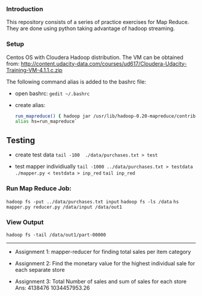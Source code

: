### Introduction ###
This repository consists of a series of practice exercises for Map Reduce. 
They are done using python taking advantage of hadoop streaming. 

### Setup ##

Centos OS with Cloudera Hadoop distribution. The VM can be obtained from: http://content.udacity-data.com/courses/ud617/Cloudera-Udacity-Training-VM-4.1.1.c.zip


The following command alias is added to the bashrc file: 
- open bashrc: `gedit ~/.bashrc`

- create alias:
	```bash
	run_mapreduce() { hadoop jar /usr/lib/hadoop-0.20-mapreduce/contrib/streaming/hadoop-streaming-2.0.0-mr1-cdh4.1.1.jar -mapper $1 -reducer $2 -file $1 -file $2 -input $3 -output $4}
	alias hs=run_mapreduce`
	```
	
## Testing ##
- create test data 
`tail -100  ./data/purchases.txt > test`
 
- test mapper individiually
`tail -1000 ../data/purchases.txt > testdata`
`./mapper.py < testdata > inp_red`
`tail inp_red`

### Run Map Reduce Job: ###
`hadoop fs -put ../data/purchases.txt input`
`hadoop fs -ls /data`
`hs mapper.py reducer.py /data/input /data/out1`

### View Output ###
`hadoop fs -tail /data/out1/part-00000`


____________________________________________________________________________________________________

- Assignment 1: mapper-reducer for finding total sales per item category
- Assignment 2: Find the monetary value for the highest individual sale for each separate store

- Assignment 3: Total Number of sales and sum of sales for each store
	Ans: 4138476	1034457953.26
